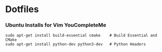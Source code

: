 # Dotfiles

### Ubuntu Installs for Vim YouCompleteMe
```
sudo apt-get install build-essential cmake    # Build Essential and CMake
sudo apt-get install python-dev python3-dev   # Python Headers
```
